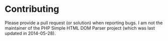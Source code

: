 # Contributing

Please provide a pull request (or solution) when reporting bugs. I am not the maintainer of the PHP Simple HTML DOM Parser project (which was last updated in 2014-05-28).
